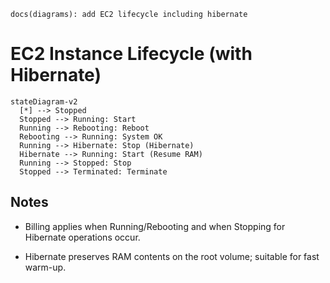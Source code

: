 `docs(diagrams): add EC2 lifecycle including hibernate`

# EC2 Instance Lifecycle (with Hibernate)

```mermaid
stateDiagram-v2
  [*] --> Stopped
  Stopped --> Running: Start
  Running --> Rebooting: Reboot
  Rebooting --> Running: System OK
  Running --> Hibernate: Stop (Hibernate)
  Hibernate --> Running: Start (Resume RAM)
  Running --> Stopped: Stop
  Stopped --> Terminated: Terminate

```
## Notes

- Billing applies when Running/Rebooting and when Stopping for Hibernate operations occur.

- Hibernate preserves RAM contents on the root volume; suitable for fast warm-up.
